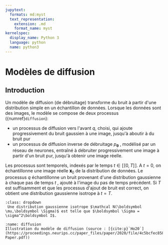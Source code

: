 ```yaml
---
jupytext:
  formats: md:myst
  text_representation:
    extension: .md
    format_name: myst
kernelspec:
  display_name: Python 3
  language: python
  name: python3
---
```

# Modèles de diffusion

## Introduction

Un modèle de diffusion (de débruitage) transforme du bruit à partir d'une distribution simple en un échantillon de données. Lorsque les données sont des images, le modèle se compose de deux processus ({numref}`diffusion`): 
- un processus de diffusion vers l'avant $q$, choisi, qui ajoute progressivement du bruit gaussien à une image, jusqu'à aboutir à du bruit pur
- un processus de diffusion inverse de débruitage $p_{\boldsymbol\theta}$ , modélisé par un réseau de neurones, entraîné à débruiter progressivement une image à partir d'un bruit pur, jusqu'à obtenir une image réelle.

Les processus sont temporels, indexés par le temps $t\in[\![0,T]\!]$. A $t=0$, on  échantillonne une image réelle $\boldsymbol 𝐱_0$ de la distribution de données. Le processus $q$ échantillonne un bruit provenant d'une distribution gaussienne à chaque pas de temps $t$ ,  ajouté à l'image du pas de temps précédent. Si $T$ est suffisamment et que les processus d'ajout de bruit est correct, on obtient une distribution gaussienne isotrope à $t=T$.

```{prf:remark}
:class: dropdown
 Une distribution gaussienne isotrope $\mathcal N(\boldsymbol \mu,\boldsymbol \Sigma)$ est telle que $\boldsymbol \Sigma = \sigma^2\boldsymbol I$.
 ```


```{figure} ./images/diffusion.png
:name: diffusion
Illustration du modèle de diffusion (source : [{cite:p}`Ho20`](https://proceedings.neurips.cc/paper_files/paper/2020/file/4c5bcfec8584af0d967f1ab10179ca4b-Paper.pdf))
```